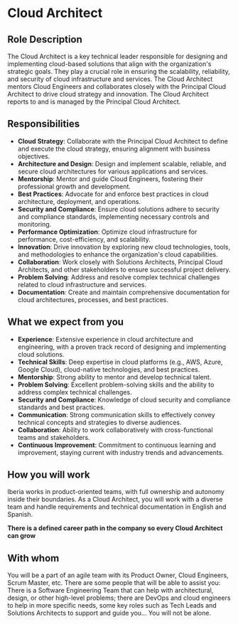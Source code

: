 # Cloud Architect

## Role Description

The Cloud Architect is a key technical leader responsible for designing and implementing cloud-based solutions that align with the organization's strategic goals. They play a crucial role in ensuring the scalability, reliability, and security of cloud infrastructure and services. The Cloud Architect mentors Cloud Engineers and collaborates closely with the Principal Cloud Architect to drive cloud strategy and innovation. The Cloud Architect reports to and is managed by the Principal Cloud Architect.

## Responsibilities

- **Cloud Strategy**: Collaborate with the Principal Cloud Architect to define and execute the cloud strategy, ensuring alignment with business objectives.
- **Architecture and Design**: Design and implement scalable, reliable, and secure cloud architectures for various applications and services.
- **Mentorship**: Mentor and guide Cloud Engineers, fostering their professional growth and development.
- **Best Practices**: Advocate for and enforce best practices in cloud architecture, deployment, and operations.
- **Security and Compliance**: Ensure cloud solutions adhere to security and compliance standards, implementing necessary controls and monitoring.
- **Performance Optimization**: Optimize cloud infrastructure for performance, cost-efficiency, and scalability.
- **Innovation**: Drive innovation by exploring new cloud technologies, tools, and methodologies to enhance the organization's cloud capabilities.
- **Collaboration**: Work closely with Solutions Architects, Principal Cloud Architects, and other stakeholders to ensure successful project delivery.
- **Problem Solving**: Address and resolve complex technical challenges related to cloud infrastructure and services.
- **Documentation**: Create and maintain comprehensive documentation for cloud architectures, processes, and best practices.

## What we expect from you

- **Experience**: Extensive experience in cloud architecture and engineering, with a proven track record of designing and implementing cloud solutions.
- **Technical Skills**: Deep expertise in cloud platforms (e.g., AWS, Azure, Google Cloud), cloud-native technologies, and best practices.
- **Mentorship**: Strong ability to mentor and develop technical talent.
- **Problem Solving**: Excellent problem-solving skills and the ability to address complex technical challenges.
- **Security and Compliance**: Knowledge of cloud security and compliance standards and best practices.
- **Communication**: Strong communication skills to effectively convey technical concepts and strategies to diverse audiences.
- **Collaboration**: Ability to work collaboratively with cross-functional teams and stakeholders.
- **Continuous Improvement**: Commitment to continuous learning and improvement, staying current with industry trends and advancements.

## How you will work

Iberia works in product-oriented teams, with full ownership and autonomy inside their boundaries. As a Cloud Architect, you will work with a diverse team and handle requirements and technical documentation in English and Spanish.

**There is a defined career path in the company so every Cloud Architect can grow**

## With whom

You will be a part of an agile team with its Product Owner, Cloud Engineers, Scrum Master, etc. There are some people that will be able to assist you: There is a Software Engineering Team that can help with architectural, design, or other high-level problems; there are DevOps and cloud engineers to help in more specific needs, some key roles such as Tech Leads and Solutions Architects to support and guide you... You will not be alone.